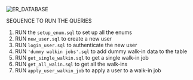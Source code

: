 

![ER_DATABASE](https://github.com/smilThakur/zeusTraining/assets/155626429/af6fe39e-4727-4f62-add7-000531345855)


SEQUENCE TO RUN THE QUERIES 
<ol>
  <li>RUN the <code>setup_enum.sql</code> to set up all the enums</li>
  <li>RUN <code>new_user.sql</code> to create a new user</li>
  <li>RUN <code>login_user.sql</code> to authenticate the new user</li>
  <li>RUN <code>'dummy walkin jobs'.sql</code> to add dummy walk-in data to the table</li>
  <li>RUN <code>get_single_walkin.sql</code> to get a single walk-in job</li>
  <li>RUN <code>get_all_walin.sql</code> to get all the walk-ins</li>
  <li>RUN <code>apply_user_walkin_job</code> to apply a user to a walk-in job</li>
</ol>
